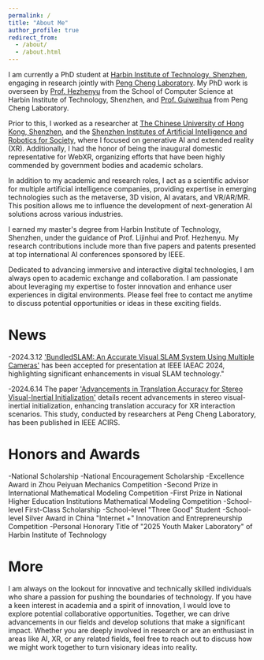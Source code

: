 ```yaml
---
permalink: /
title: "About Me"
author_profile: true
redirect_from: 
  - /about/
  - /about.html
---
```


I am currently a PhD student at [Harbin Institute of Technology, Shenzhen](https://www.hitsz.edu.cn), engaging in research jointly with [Peng Cheng Laboratory](https://www.pcl.ac.cn/). My PhD work is overseen by [Prof. Hezhenyu](https://faculty.hitsz.edu.cn/hezhenyu) from the School of Computer Science at Harbin Institute of Technology, Shenzhen, and [Prof. Guiweihua](https://pcl.ac.cn/html/918/) from Peng Cheng Laboratory.

Prior to this, I worked as a researcher at [The Chinese University of Hong Kong, Shenzhen](https://www.cuhk.edu.cn/), and the [Shenzhen Institutes of Artificial Intelligence and Robotics for Society](https://airs.cuhk.edu.cn), where I focused on generative AI and extended reality (XR). Additionally, I had the honor of being the inaugural domestic representative for WebXR, organizing efforts that have been highly commended by government bodies and academic scholars.

In addition to my academic and research roles, I act as a scientific advisor for multiple artificial intelligence companies, providing expertise in emerging technologies such as the metaverse, 3D vision, AI avatars, and VR/AR/MR. This position allows me to influence the development of next-generation AI solutions across various industries.

I earned my master's degree from Harbin Institute of Technology, Shenzhen, under the guidance of Prof. Lijinhui and Prof. Hezhenyu. My research contributions include more than five papers and patents presented at top international AI conferences sponsored by IEEE.

Dedicated to advancing immersive and interactive digital technologies, I am always open to academic exchange and collaboration. I am passionate about leveraging my expertise to foster innovation and enhance user experiences in digital environments. Please feel free to contact me anytime to discuss potential opportunities or ideas in these exciting fields.

News
======
-2024.3.12 ['BundledSLAM: An Accurate Visual SLAM System Using Multiple Cameras'](https://arxiv.org/abs/2403.19886) has been accepted for presentation at IEEE IAEAC 2024, highlighting significant enhancements in visual SLAM technology."

-2024.6.14 The paper ['Advancements in Translation Accuracy for Stereo Visual-Inertial Initialization'](https://arxiv.org/abs/2405.15082) details recent advancements in stereo visual-inertial initialization, enhancing translation accuracy for XR interaction scenarios. This study, conducted by researchers at Peng Cheng Laboratory, has been published in IEEE ACIRS.

Honors and Awards
======
-National Scholarship
-National Encouragement Scholarship
-Excellence Award in Zhou Peiyuan Mechanics Competition
-Second Prize in International Mathematical Modeling Competition
-First Prize in National Higher Education Institutions Mathematical Modeling Competition
-School-level First-Class Scholarship
-School-level "Three Good" Student
-School-level Silver Award in China "Internet +" Innovation and Entrepreneurship Competition
-Personal Honorary Title of "2025 Youth Maker Laboratory" of Harbin Institute of Technology


More
======
I am always on the lookout for innovative and technically skilled individuals who share a passion for pushing the boundaries of technology. If you have a keen interest in academia and a spirit of innovation, I would love to explore potential collaborative opportunities. Together, we can drive advancements in our fields and develop solutions that make a significant impact. Whether you are deeply involved in research or are an enthusiast in areas like AI, XR, or any related fields, feel free to reach out to discuss how we might work together to turn visionary ideas into reality.


